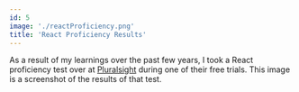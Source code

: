 ```yaml
---
id: 5
image: './reactProficiency.png'
title: 'React Proficiency Results'
---
```


As a result of my learnings over the past few years, I took a React proficiency test over at [Pluralsight](https://www.pluralsight.com/) during one of their free trials. This image is a screenshot of the results of that test.
